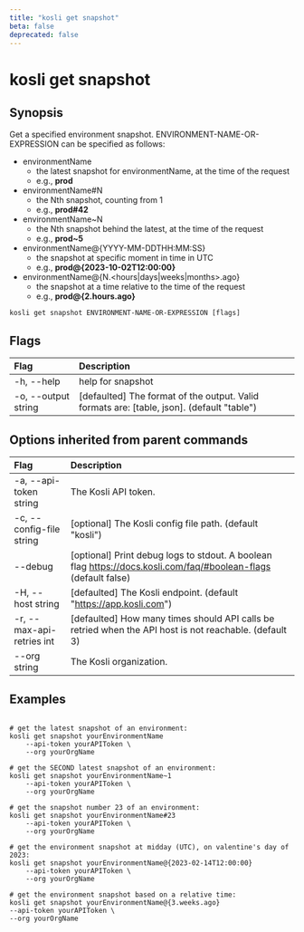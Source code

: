 ```yaml
---
title: "kosli get snapshot"
beta: false
deprecated: false
---
```


# kosli get snapshot

## Synopsis

Get a specified environment snapshot.
ENVIRONMENT-NAME-OR-EXPRESSION can be specified as follows:
- environmentName
    - the latest snapshot for environmentName, at the time of the request
    - e.g., **prod**
- environmentName#N
    - the Nth snapshot, counting from 1
    - e.g., **prod#42**
- environmentName~N
    - the Nth snapshot behind the latest, at the time of the request
    - e.g., **prod~5**
- environmentName@{YYYY-MM-DDTHH:MM:SS}
    - the snapshot at specific moment in time in UTC
    - e.g., **prod@{2023-10-02T12:00:00}**
- environmentName@{N.<hours|days|weeks|months>.ago}
    - the snapshot at a time relative to the time of the request
    - e.g., **prod@{2.hours.ago}**


```shell
kosli get snapshot ENVIRONMENT-NAME-OR-EXPRESSION [flags]
```

## Flags
| Flag | Description |
| :--- | :--- |
|    -h, --help  |  help for snapshot  |
|    -o, --output string  |  [defaulted] The format of the output. Valid formats are: [table, json]. (default "table")  |


## Options inherited from parent commands
| Flag | Description |
| :--- | :--- |
|    -a, --api-token string  |  The Kosli API token.  |
|    -c, --config-file string  |  [optional] The Kosli config file path. (default "kosli")  |
|        --debug  |  [optional] Print debug logs to stdout. A boolean flag https://docs.kosli.com/faq/#boolean-flags (default false)  |
|    -H, --host string  |  [defaulted] The Kosli endpoint. (default "https://app.kosli.com")  |
|    -r, --max-api-retries int  |  [defaulted] How many times should API calls be retried when the API host is not reachable. (default 3)  |
|        --org string  |  The Kosli organization.  |


## Examples

```shell

# get the latest snapshot of an environment:
kosli get snapshot yourEnvironmentName
	--api-token yourAPIToken \
	--org yourOrgName 

# get the SECOND latest snapshot of an environment:
kosli get snapshot yourEnvironmentName~1
	--api-token yourAPIToken \
	--org yourOrgName 

# get the snapshot number 23 of an environment:
kosli get snapshot yourEnvironmentName#23
	--api-token yourAPIToken \
	--org yourOrgName 
	
# get the environment snapshot at midday (UTC), on valentine's day of 2023:
kosli get snapshot yourEnvironmentName@{2023-02-14T12:00:00}
	--api-token yourAPIToken \
	--org yourOrgName

# get the environment snapshot based on a relative time:
kosli get snapshot yourEnvironmentName@{3.weeks.ago}
--api-token yourAPIToken \
--org yourOrgName
```

